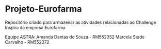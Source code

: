 # Projeto-Eurofarma
Repositório criado para armazenar as atividades relacionadas ao Challenge Inspira da empresa Eurofarma

Equipe ASTRA:
Amanda Dantas de Souza - RM552352
Marcela Stade Carvalho - RM552372
